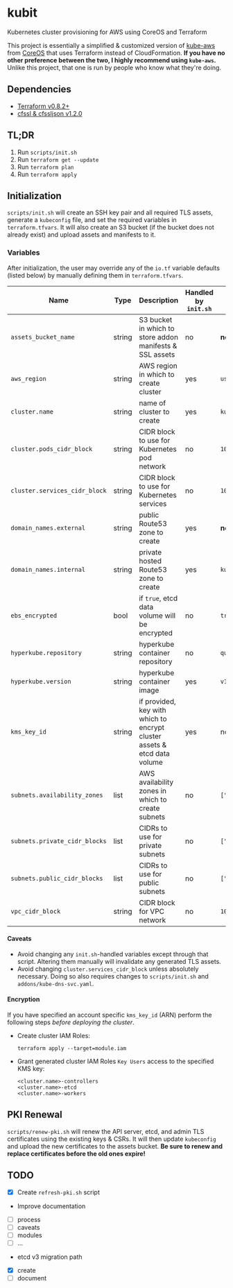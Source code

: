 # kubit

Kubernetes cluster provisioning for AWS using CoreOS and Terraform

This project is essentially a simplified & customized version of [kube-aws](https://github.com/coreos/kube-aws) from [CoreOS](https://coreos.com/) that uses Terraform instead of CloudFormation. **If you have no other preference between the two, I highly recommend using `kube-aws`.** Unlike this project, that one is run by people who know what they're doing.

## Dependencies
 - [Terraform v0.8.2+](https://www.terraform.io/)
 - [cfssl & cfssljson v1.2.0](https://cfssl.org/)

## TL;DR
 1. Run `scripts/init.sh`
 2. Run `terraform get --update`
 3. Run `terraform plan`
 4. Run `terraform apply`

## Initialization
`scripts/init.sh` will create an SSH key pair and all required TLS assets, generate a `kubeconfig` file, and set the required variables in `terraform.tfvars`. It will also create an S3 bucket (if the bucket does not already exist) and upload assets and manifests to it.

### Variables
After initialization, the user may override any of the `io.tf` variable defaults (listed below) by manually defining them in `terraform.tfvars`.

Name | Type | Description | Handled by `init.sh` | Default
--- | --- | --- | --- | ---
`assets_bucket_name` | string | S3 bucket in which to store addon manifests & SSL assets | no | **none**
`aws_region` | string | AWS region in which to create cluster | yes| `us-east-1`
`cluster.name` | string | name of cluster to create | yes | `kubit`
`cluster.pods_cidr_block` | string | CIDR block to use for Kubernetes pod network | no | `10.251.0.0/16`
`cluster.services_cidr_block` | string | CIDR block to use for Kubernetes services | no | `10.252.0.0/16`
`domain_names.external` | string | public Route53 zone to create | yes | **none**
`domain_names.internal` | string | private hosted Route53 zone to create | yes | `kubit.local`
`ebs_encrypted` | bool | if `true`, etcd data volume will be encrypted | no | `true`
`hyperkube.repository` | string | hyperkube container repository | no | `quay.io/coreos/hyperkube`
`hyperkube.version` | string | hyperkube container image | yes | `v1.5.3_coreos.0`
`kms_key_id` | string | if provided, key with which to encrypt cluster assets & etcd data volume | yes | none (AWS will create & use a default key)
`subnets.availability_zones` | list | AWS availability zones in which to create subnets | no | `["a","b","c"]`
`subnets.private_cidr_blocks` | list | CIDRs to use for private subnets | no | `["10.150.10.0/24","10.150.20.0/24","10.150.30.0/24"]`
`subnets.public_cidr_blocks` | list | CIDRs to use for public subnets | no | `["10.150.1.0/24","10.150.2.0/24","10.150.3.0/24"]`
`vpc_cidr_block` | string | CIDR block for VPC network | no | `10.150.0.0/16`

#### Caveats
 - Avoid changing any `init.sh`-handled variables except through that script. Altering them manually will invalidate any generated TLS assets.
 - Avoid changing `cluster.services_cidr_block` unless absolutely necessary. Doing so also requires changes to `scripts/init.sh` and `addons/kube-dns-svc.yaml`.

#### Encryption
If you have specified an account specific `kms_key_id` (ARN) perform the following steps *before deploying the cluster*.

 - Create cluster IAM Roles:

   ```
   terraform apply --target=module.iam
   ```

 - Grant generated cluster IAM Roles `Key Users` access to the specified KMS key:

   ```
   <cluster.name>-controllers
   <cluster.name>-etcd
   <cluster.name>-workers
   ```

## PKI Renewal
`scripts/renew-pki.sh` will renew the API server, etcd, and admin TLS certificates using the existing keys & CSRs. It will then update `kubeconfig` and upload the new certificates to the assets bucket. **Be sure to renew and replace certificates before the old ones expire!**

## TODO
- [x] Create `refresh-pki.sh` script
- Improve documentation
 - [ ] process
 - [ ] caveats
 - [ ] modules
 - [ ] ...
- etcd v3 migration path
 - [x] create
 - [ ] document
